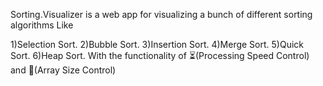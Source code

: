 Sorting.Visualizer is a web app for visualizing a bunch of different sorting algorithms Like

1)Selection Sort.
2)Bubble Sort.
3)Insertion Sort.
4)Merge Sort.
5)Quick Sort.
6)Heap Sort.
With the functionality of ⏳(Processing Speed Control) and 📏(Array Size Control)
